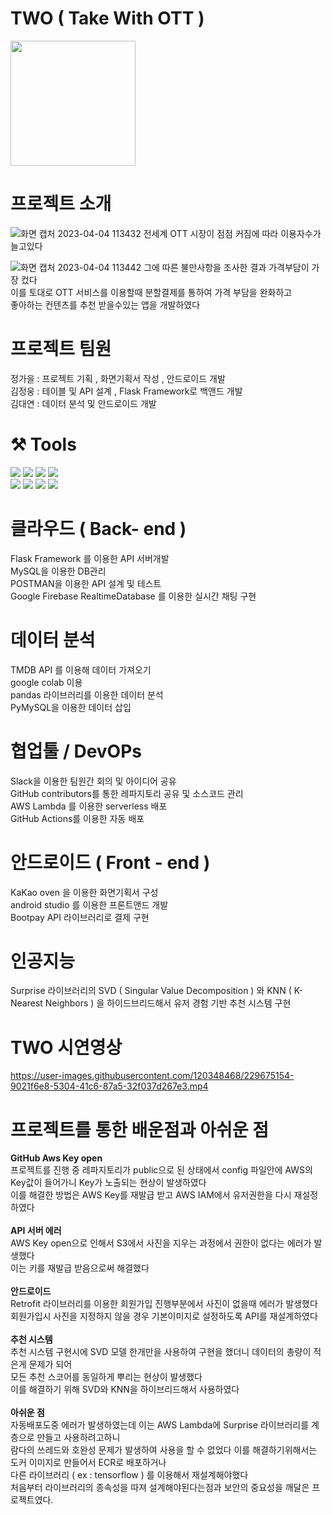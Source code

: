 # TWO ( Take With OTT )
<img src="https://user-images.githubusercontent.com/120348468/229669605-f752d0ff-0600-4683-af86-14b7011a9e12.png" width="200" height="200"/>

# 프로젝트 소개
![화면 캡처 2023-04-04 113432](https://user-images.githubusercontent.com/120348468/229672009-8f68a0f8-79fe-4d63-a3df-c5a8bb7a76c9.png)
전세계 OTT 시장이 점점 커짐에 따라 이용자수가 늘고있다


![화면 캡처 2023-04-04 113442](https://user-images.githubusercontent.com/120348468/229672111-89462ed7-7613-4142-8f6a-d89cb8c2d5ed.png)
그에 따른 불만사항을 조사한 결과 가격부담이 가장 컸다 <br/> 이를 토대로 OTT 서비스를 이용할때 분할결제를 통하여 가격 부담을 완화하고 <br/>  좋아하는 컨텐츠를 추천 받을수있는 앱을 개발하였다

# 프로젝트 팀원
정가을 :  프로젝트 기획 , 화면기획서 작성 , 안드로이드 개발 <br/>
김정웅 :  테이블 및 API 설계 , Flask Framework로 백앤드 개발 <br/>
김대연 :  데이터 분석 및 안드로이드 개발 <br/>

# ⚒️ Tools
<img src="https://img.shields.io/badge/Github-181717?style=for-the-badge&logo=GitHub&logoColor=white"/> <img src="https://img.shields.io/badge/Slack-4A154B?style=for-the-badge&logo=Slack&logoColor=white"> <img src="https://img.shields.io/badge/Visual Studio Code-007ACC?style=for-the-badge&logo=Visual Studio Code&logoColor=white"/> <img src="https://img.shields.io/badge/Jupyter notebook-F37626?style=for-the-badge&logo=Jupyter&logoColor=white"/><br/><img src="https://img.shields.io/badge/Amazon AWS-232F3E?style=for-the-badge&logo=Amazon AWS&logoColor=white"/>  <img src="https://img.shields.io/badge/Android-3DDC84?style=for-the-badge&logo=Android&logoColor=white"> <img src="https://img.shields.io/badge/Postman-FF6C37?style=for-the-badge&logo=Postman&logoColor=white"> <img src="https://img.shields.io/badge/Google Colab-F9AB00?style=for-the-badge&logo=Google Colab&logoColor=white">

# 클라우드 ( Back- end )
Flask Framework 를 이용한 API 서버개발 <br/> MySQL을 이용한 DB관리 <br/> POSTMAN을 이용한 API 설계 및 테스트 <br/> Google Firebase RealtimeDatabase 를 이용한 실시간 채팅 구현

# 데이터 분석
TMDB API 를 이용해 데이터 가져오기 <br/> google colab 이용 <br/> pandas 라이브러리를 이용한 데이터 분석 <br/> PyMySQL을 이용한 데이터 삽입

# 협업툴 / DevOPs
Slack을 이용한 팀원간 회의 및 아이디어 공유 <br/> GitHub contributors를 통한 레파지토리 공유 및 소스코드 관리 <br/> AWS Lambda 를 이용한 serverless 배포 <br/> GitHub Actions를 이용한 자동 배포

# 안드로이드 ( Front - end )
KaKao oven 을 이용한 화면기획서 구성 <br/> android studio 를 이용한 프론트앤드 개발 <br/> Bootpay API 라이브러리로 결제 구현

# 인공지능 
Surprise 라이브러리의 SVD ( Singular Value Decomposition ) 와 KNN ( K-Nearest Neighbors ) 을 하이드브리드해서 유저 경험 기반 추천 시스템 구현

# TWO 시연영상
https://user-images.githubusercontent.com/120348468/229675154-9021f6e8-5304-41c6-87a5-32f037d267e3.mp4

# 프로젝트를 통한 배운점과 아쉬운 점
**GitHub Aws Key open** <br/>
프로젝트를 진행 중 레파지토리가 public으로 된 상태에서 config 파일안에 AWS의 Key값이 들어가니 Key가 노출되는 현상이 발생하였다 <br/> 이를 해결한 방법은 AWS Key를 재발급 받고 AWS IAM에서 유저권한을 다시 재설정 하였다 <br/> <br/>
**API 서버 에러** <br/>
AWS Key open으로 인해서 S3에서 사진을 지우는 과정에서 권한이 없다는 에러가 발생했다 <br/> 이는 키를 재발급 받음으로써 해결했다 <br/> <br/>
**안드로이드** <br/>
Retrofit 라이브러리를 이용한 회원가입 진행부분에서 사진이 없을때 에러가 발생했다 <br/> 회원가입시 사진을 지정하지 않을 경우 기본이미지로 설정하도록 API를 재설계하였다 <br/> <br/>
**추천 시스템** <br/>
추천 시스템 구현시에 SVD 모델 한개만을 사용하여 구현을 했더니 데이터의 총량이 적은게 문제가 되어 <br/> 모든 추천 스코어를 동일하게 뿌리는 현상이 발생했다 <br/> 
이를 해결하기 위해 SVD와 KNN을 하이브리드해서 사용하였다 <br/> <br/>
**아쉬운 점** <br/>
자동배포도중 에러가 발생하였는데 이는 AWS Lambda에 Surprise 라이브러리를 계층으로 만들고 사용하려고하니 <br/>
람다의 쓰레드와 호완성 문제가 발생하여 사용을 할 수 없었다 이를 해결하기위해서는 도커 이미지로 만들어서 ECR로 배포하거나 <br/>
다른 라이브러리 ( ex : tensorflow ) 를 이용해서 재설계해야했다 <br/>
처음부터 라이브러리의 종속성을 따져 설계해야된다는점과 보안의 중요성을 깨달은 프로젝트였다.

